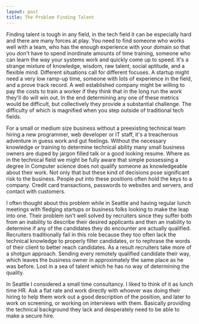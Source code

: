 ```yaml
---
layout: post
title: The Problem Finding Talent
---
```


Finding talent is tough in any field, in the tech field it can be especially hard and there are many forces at play. You need to find someone who works well with a team, who has the enough experience with your domain so that you don't have to spend inordinate amounts of time training, someone who can learn the way your systems work and quickly come up to speed. It's a strange mixture of knowledge, wisdom, raw talent, social aptitude, and a flexible mind. Different situations call for different focuses. A startup might need a very low ramp-up time, someone with lots of experience in the field, and a prove track record. A well established company might be willing to pay the costs to train a worker if they think that in the long run the work they'll do will win out. In the end determining any one of these metrics would be difficult, but collectively they provide a substantial challenge. The difficulty of which is magnified when you step outside of traditional tech fields.

For a small or medium size business without a preexisting technical team hiring a new programmer, web developer or IT staff, it's a treacherous adventure in guess work and gut feelings. Without the necessary knowledge or training to determine technical ability many small business owners are duped by jargon filled talk or a good looking resume. Where as in the technical field we might be fully aware that simple possessing a degree in Computer science does not qualify someone as knowledgeable about their work. Not only that but these kind of decisions pose significant risk to the business. People put into these positions often hold the keys to a company. Credit card transactions, passwords to websites and servers, and contact with customers.

I often thought about this problem while in Seattle and having regular lunch meetings with fledging startups or business folks looking to make the leap into one. Their problem isn't well solved by recruiters since they suffer both from an inability to describe their desired applicants and then an inability to determine if any of the candidates they do encounter are actually qualified. Recruiters traditionally fail in this role because they too often lack the technical knowledge to properly filter candidates, or to rephrase the words of their client to better reach candidates. As a result recruiters take more of a shotgun approach. Sending every remotely qualified candidate their way, which leaves the business owner in approximately the same place as he was before. Lost in a sea of talent which he has no way of determining the quality.

In Seattle I considered a small time consultancy. I liked to think of it as lunch time HR. Ask a flat rate and work directly with whoever was doing their hiring to help them work out a good description of the position, and later to work on screening, or working on interviews with them. Basically providing the technical background they lack and desperately need to be able to make a secure hire.
